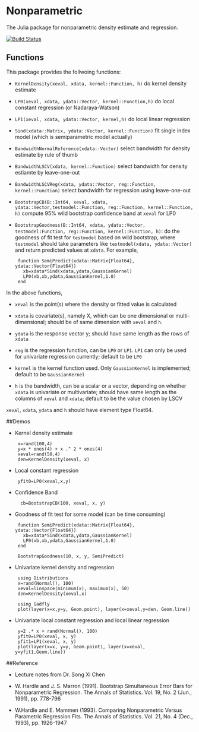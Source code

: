 # Nonparametric
The Julia package for nonparametric density estimate and regression.

[![Build Status](https://travis-ci.org/panlanfeng/Nonparametric.jl.png)](https://travis-ci.org/panlanfeng/Nonparametric.jl)

## Functions
This package provides the follwoing functions:	
 - `KernelDensity(xeval, xdata, kernel::Function, h)` do kernel density estimate  

 - `LP0(xeval, xdata, ydata::Vector, kernel::Function,h)` do local constant regression (or Nadaraya-Watson)  

 - `LP1(xeval, xdata, ydata::Vector, kernel,h)` do local linear regression  

 - `Sind(xdata::Matrix, ydata::Vector, kernel::Function)` fit single index model (which is semiparametric model actually)  

 - `BandwidthNormalReference(xdata::Vector)` select bandwidth for density estimate by rule of thumb  

 - `BandwidthLSCV(xdata, kernel::Function)` select bandwidth for density estiamte by leave-one-out  

 - `BandwidthLSCVReg(xdata, ydata::Vector, reg::Function, kernel::Function)` select bandwidth for regression using leave-one-out  

 - `BootstrapCB(B::Int64, xeval, xdata, ydata::Vector,testmodel::Function, reg::Function, kernel::Function, h)` compute 95% wild bootstrap confidence band at `xeval` for LP0  

 - `BootstrapGoodness(B::Int64, xdata, ydata::Vector, testmodel:Function, reg::Function, kernel::Function, h)`: do the goodness of fit test for `testmodel` based on wild bootstrap, where `testmodel` should take parameters like `testmodel(xdata, ydata::Vector)` and return predicted values at `xdata`. For example, 
  
        function SemiPredict(xdata::Matrix{Float64}, ydata::Vector{Float64})
          xb=xdata*Sind(xdata,ydata,GaussianKernel)
          LP0(xb,xb,ydata,GaussianKernel,1.0)
        end
	  

In the above functions, 
 - `xeval` is the point(s) where the density or fitted value is calculated  

 - `xdata` is covariate(s), namely X, which can be one dimensional or multi-dimensional; should be of same dimension with `xeval` and `h`.   

 - `ydata` is the response vector y; should have same length as the rows of `xdata`  

 - `reg` is the regression function, can be `LP0` or `LP1`. `LP1` can only be used for univariate regression currently; default to be `LP0`  

 - `kernel` is the kernel function used. Only `GaussianKernel` is implemented; default to be `GaussianKernel`  

 - `h` is the bandwidth, can be a scalar or a vector, depending on whether `xdata` is univariate or multivariate; should have same length as the columns of `xeval` and `xdata`; default to be the value chosen by LSCV  

`xeval`, `xdata`, `ydata` and `h` should have element type Float64.  

##Demos

 - Kernel density estimate
        
        x=rand(100,4)
        y=x * ones(4) + x .^ 2 * ones(4)
        xeval=rand(50,4)
		den=KernelDensity(xeval, x)
        
 - Local constant regression 
       
        yfit0=LP0(xeval,x,y)

 - Confidence Band

         cb=BootstrapCB(100, xeval, x, y)

 - Goodness of fit test for some model (can be time consuming)

        function SemiPredict(xdata::Matrix{Float64}, ydata::Vector{Float64})
          xb=xdata*Sind(xdata,ydata,GaussianKernel)
          LP0(xb,xb,ydata,GaussianKernel,1.0)
        end

        BootstrapGoodness(10, x, y, SemiPredict) 

 - Univariate kernel density and regression

        using Distributions
        x=rand(Normal(), 100)
        xeval=linspace(minimum(x), maximum(x), 50)
        den=KernelDensity(xeval,x) 
              
        using Gadfly
        plot(layer(x=x,y=y, Geom.point), layer(x=xeval,y=den, Geom.line))

 - Univariate local constant regression and local linear regression
         
        y=2 .* x + rand(Normal(), 100)
        yfit0=LP0(xeval, x, y)
        yfit1=LP1(xeval, x, y)
        plot(layer(x=x, y=y, Geom.point), layer(x=xeval, y=yfit1,Geom.line))



##Reference
 - Lecture notes from Dr. Song Xi Chen  

 - W. Hardle and J. S. Marron (1991). Bootstrap Simultaneous Error Bars for Nonparametric Regression. The Annals of Statistics. Vol. 19, No. 2 (Jun., 1991), pp. 778-796  

 - W.Hardle and E. Mammen (1993). Comparing Nonparametric Versus Parametric Regression Fits. The Annals of Statistics. Vol. 21, No. 4 (Dec., 1993), pp. 1926-1947  





